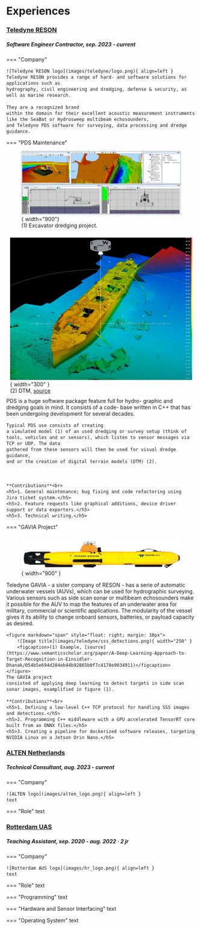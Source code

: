 # Experiences


### [**Teledyne RESON**](https://www.teledynemarine.com/reson)
<h5> Software Engineer Contractor, sep. 2023 - current</h5>
=== "Company"

    ![Teledyne RESON logo](images/teledyne/logo.png){ align=left }
    Teledyne RESON provides a range of hard- and software solutions for applications such as
    hydrography, civil engineering and dredging, defense & security, as well as marine research. 
    
    They are a recognized brand 
    within the domain for their excellent acoustic measurement instruments like the SeaBat or Hydrosweep multibeam echosounders,
    and Teledyne PDS software for surveying, data processing and dredge guidance.

=== "PDS Maintenance"
    <figure markdown="span">
        ![Image title](images/teledyne/pds_excavator_dredging.png){ width="900"}
        <figcaption>(1) Excavator dredging project.</figcaption>
    </figure>
    <figure markdown="span" style="float: right; margin: 10px">
        ![Image title](images/teledyne/digital_terrain_model.png){ width="300" }
        <figcaption>(2) DTM, [source](https://www.youtube.com/watch?v=8WRCPeDX_q0&list=PLm_GaaxwPaTovULyeYWI9Mds7e9MyYTzD&index=1&ab_channel=TeledynePDS)</figcaption>
    </figure>
    PDS is a huge software package feature full for hydro- graphic and dredging goals in mind. It consists of a code- base written in C++ that has been undergoing 
    development for several decades. 
    

    Typical PDS use consists of creating
    a simulated model (1) of an used dredging or survey setup (think of tools, vehicles and or sensors), which listen to sensor messages via TCP or UDP. The data
    gathered from these sensors will then be used for visual dredge guidance, 
    and or the creation of digital terrain models (DTM) (2).    

    

    **Contributions**<br>
    <h5>1. General maintenance; bug fixing and code refactoring using 
    Jira ticket system.</h5>
    <h5>2. Feature requests like graphical additions, device driver support or data exporters.</h5>
    <h5>3. Technical writing.</h5>

=== "GAVIA Project"
    <figure markdown="span">
        ![Image title](images/teledyne/gavia_auv.png){ width="900" }
        <figcaption></figcaption>
    </figure>
    Teledyne GAVIA - a sister company of RESON - has a serie of automatic underwater vessels (AUVs), which can be used for hydrographic surveying. Various sensors such as side scan sonar or multibeam echosounders make it possible for the AUV to map the features of an underwater area for military, commercial or scientific applications. The modularity of the vessel gives it its ability to change onboard sensors, batteries, or payload capacity as desired. 

    <figure markdown="span" style="float: right; margin: 10px">
        ![Image title](images/teledyne/sss_detections.png){ width="250" }
        <figcaption>(1) Example, [source](https://www.semanticscholar.org/paper/A-Deep-Learning-Approach-to-Target-Recognition-in-Einsidler-Dhanak/054b5e694d284eb44b92865b0f7c4178e9034911)</figcaption>
    </figure>
    The GAVIA project 
    consisted of applying deep learning to detect targets in side scan sonar images, examplified in figure (1). 
    
    **Contributions**<br>
    <h5>1. Defining a low-level C++ TCP protocol for handling SSS images and detections.</h5>
    <h5>2. Programming C++ middleware with a GPU accelerated TensorRT core built from an ONNX files.</h5>
    <h5>3. Creating a pipeline for dockerized software releases, targeting NVIDIA Linux on a Jetson Orin Nano.</h5>

### [**ALTEN Netherlands** ](https://www.alten.nl/)
<h5>Technical Consultant, aug. 2023 - current</h5>
=== "Company"

    ![ALTEN logo](images/alten_logo.png){ align=left }
    text
    
=== "Role"
    text 



### [**Rotterdam UAS**](https://www.rotterdamuas.com/)
<h5>Teaching Assistant, sep. 2020 - aug. 2022 · 2 jr</h5>
=== "Company"

    ![Rotterdam AUS logo](images/hr_logo.png){ align=left }
    text
    
=== "Role"
    text 

=== "Programming"
    text 

=== "Hardware and Sensor Interfacing"
    text

=== "Operating System"
    text